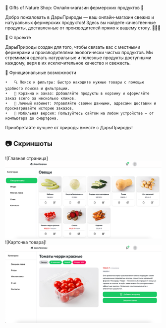 🛒 Gifts of Nature Shop: Онлайн-магазин фермерских продуктов 🌿

Добро пожаловать в ДарыПрироды — ваш онлайн-магазин свежих и натуральных фермерских продуктов! Здесь вы найдете качественные продукты, доставленные от производителей прямо к вашему столу. 🥕🍎🥛

📖 О проекте

ДарыПрироды создан для того, чтобы связать вас с местными фермерами и производителями экологически чистых продуктов. Мы стремимся сделать натуральные и полезные продукты доступными каждому, веря в их исключительное качество и свежесть.

🚀 Функциональные возможности

	•	🔍 Поиск и фильтры: Быстро находите нужные товары с помощью удобного поиска и фильтрации.
	•	🛒 Корзина и заказ: Добавляйте продукты в корзину и оформляйте заказ всего за несколько кликов.
	•	👤 Личный кабинет: Управляйте своими данными, адресами доставки и просматривайте историю заказов.
	•	📱 Мобильная версия: Пользуйтесь сайтом на любом устройстве — от компьютера до смартфона.

Приобретайте лучшее от природы вместе с ДарыПрироды!

## 📷 Скриншоты

<!-- Замените ссылки на скриншоты вашего проекта -->

![Главная страница]![main.png](picture%2Fmain.png)
![Карточка товара]!![card.png](picture%2Fcard.png)

